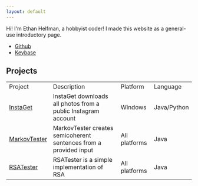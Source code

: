 ```yaml
---
layout: default
---
```

<script type="text/javascript" src="FeedEk/js/jquery-1.9.1.min.js"></script>
<script type="text/javascript" src="FeedEk/js/FeedEk.js"></script>
Hi! I'm Ethan Helfman, a hobbyist coder! I made this website as a general-use introductory page.
<ul>
	<li><a href="http://github.com/ethanhelfman/">Github</a></li>
	<li><a href="">Keybase</a></li>
</ul>

## Projects
<table width="100%">
	<tr>
		<td>Project</td>
		<td>Description</td>
		<td>Platform</td>
		<td>Language</td>
	</tr>
	<tr>
		<td><a href="https://github.com/ethanhelfman/InstaGet">InstaGet</a></td>
		<td>InstaGet downloads all photos from a public Instagram account</td>
		<td>Windows</td>
		<td>Java/Python</td>
	</tr>
	<tr>
		<td><a href="https://github.com/ethanhelfman/MarkovTester">MarkovTester</a></td>
		<td>MarkovTester creates semicoherent sentences from a provided input</td>
		<td>All platforms</td>
		<td>Java</td>
	</tr>
	<tr>
		<td><a href="https://github.com/ethanhelfman/RSATest">RSATester</a></td>
		<td>RSATester is a simple implementation of RSA</td>
		<td>All platforms</td>
		<td>Java</td>
	</tr>
</table>


<div id="divRss">
	<script type="text/javascript">	
		$('#divRss').FeedEk({
		FeedUrl: 'http://jquery-plugins.net/rss',
		MaxCount: 3,
		ShowDesc: true,
		ShowPubDate: false,
		DescCharacterLimit: 100
		});
	</script>
</div>

